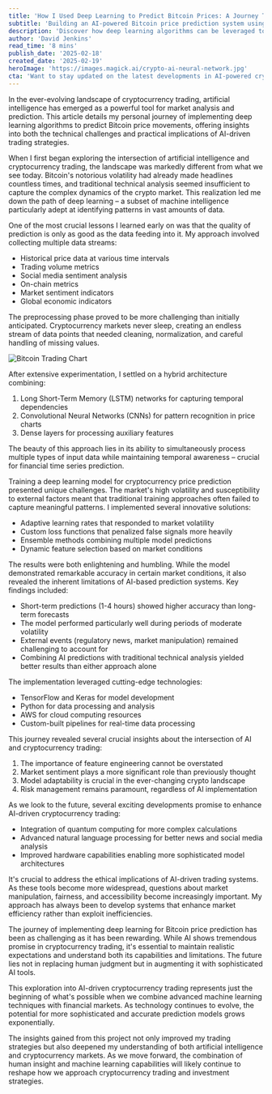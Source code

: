 ```yaml
---
title: 'How I Used Deep Learning to Predict Bitcoin Prices: A Journey Through AI-Powered Cryptocurrency Trading'
subtitle: 'Building an AI-powered Bitcoin price prediction system using deep learning'
description: 'Discover how deep learning algorithms can be leveraged to predict Bitcoin price movements through a sophisticated combination of LSTM networks, CNNs, and dense layers. Learn about the challenges and breakthroughs in implementing AI-driven cryptocurrency trading strategies.'
author: 'David Jenkins'
read_time: '8 mins'
publish_date: '2025-02-18'
created_date: '2025-02-19'
heroImage: 'https://images.magick.ai/crypto-ai-neural-network.jpg'
cta: 'Want to stay updated on the latest developments in AI-powered cryptocurrency trading? Follow us on LinkedIn for exclusive insights, technical deep-dives, and emerging trends in the intersection of artificial intelligence and digital assets.'
---
```


In the ever-evolving landscape of cryptocurrency trading, artificial intelligence has emerged as a powerful tool for market analysis and prediction. This article details my personal journey of implementing deep learning algorithms to predict Bitcoin price movements, offering insights into both the technical challenges and practical implications of AI-driven trading strategies.

When I first began exploring the intersection of artificial intelligence and cryptocurrency trading, the landscape was markedly different from what we see today. Bitcoin's notorious volatility had already made headlines countless times, and traditional technical analysis seemed insufficient to capture the complex dynamics of the crypto market. This realization led me down the path of deep learning – a subset of machine intelligence particularly adept at identifying patterns in vast amounts of data.

One of the most crucial lessons I learned early on was that the quality of prediction is only as good as the data feeding into it. My approach involved collecting multiple data streams:

- Historical price data at various time intervals
- Trading volume metrics
- Social media sentiment analysis
- On-chain metrics
- Market sentiment indicators
- Global economic indicators

The preprocessing phase proved to be more challenging than initially anticipated. Cryptocurrency markets never sleep, creating an endless stream of data points that needed cleaning, normalization, and careful handling of missing values.

![Bitcoin Trading Chart](https://i.magick.ai/crypto-bitcoin-trading-chart.jpg)

After extensive experimentation, I settled on a hybrid architecture combining:

1. Long Short-Term Memory (LSTM) networks for capturing temporal dependencies
2. Convolutional Neural Networks (CNNs) for pattern recognition in price charts
3. Dense layers for processing auxiliary features

The beauty of this approach lies in its ability to simultaneously process multiple types of input data while maintaining temporal awareness – crucial for financial time series prediction.

Training a deep learning model for cryptocurrency price prediction presented unique challenges. The market's high volatility and susceptibility to external factors meant that traditional training approaches often failed to capture meaningful patterns. I implemented several innovative solutions:

- Adaptive learning rates that responded to market volatility
- Custom loss functions that penalized false signals more heavily
- Ensemble methods combining multiple model predictions
- Dynamic feature selection based on market conditions

The results were both enlightening and humbling. While the model demonstrated remarkable accuracy in certain market conditions, it also revealed the inherent limitations of AI-based prediction systems. Key findings included:

- Short-term predictions (1-4 hours) showed higher accuracy than long-term forecasts
- The model performed particularly well during periods of moderate volatility
- External events (regulatory news, market manipulation) remained challenging to account for
- Combining AI predictions with traditional technical analysis yielded better results than either approach alone

The implementation leveraged cutting-edge technologies:

- TensorFlow and Keras for model development
- Python for data processing and analysis
- AWS for cloud computing resources
- Custom-built pipelines for real-time data processing

This journey revealed several crucial insights about the intersection of AI and cryptocurrency trading:

1. The importance of feature engineering cannot be overstated
2. Market sentiment plays a more significant role than previously thought
3. Model adaptability is crucial in the ever-changing crypto landscape
4. Risk management remains paramount, regardless of AI implementation

As we look to the future, several exciting developments promise to enhance AI-driven cryptocurrency trading:

- Integration of quantum computing for more complex calculations
- Advanced natural language processing for better news and social media analysis
- Improved hardware capabilities enabling more sophisticated model architectures

It's crucial to address the ethical implications of AI-driven trading systems. As these tools become more widespread, questions about market manipulation, fairness, and accessibility become increasingly important. My approach has always been to develop systems that enhance market efficiency rather than exploit inefficiencies.

The journey of implementing deep learning for Bitcoin price prediction has been as challenging as it has been rewarding. While AI shows tremendous promise in cryptocurrency trading, it's essential to maintain realistic expectations and understand both its capabilities and limitations. The future lies not in replacing human judgment but in augmenting it with sophisticated AI tools.

This exploration into AI-driven cryptocurrency trading represents just the beginning of what's possible when we combine advanced machine learning techniques with financial markets. As technology continues to evolve, the potential for more sophisticated and accurate prediction models grows exponentially.

The insights gained from this project not only improved my trading strategies but also deepened my understanding of both artificial intelligence and cryptocurrency markets. As we move forward, the combination of human insight and machine learning capabilities will likely continue to reshape how we approach cryptocurrency trading and investment strategies.
